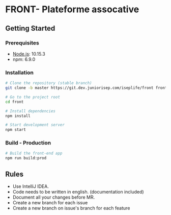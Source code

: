 # FRONT- Plateforme assocative

## Getting Started
### Prerequisites
- [Node.js](https://nodejs.org/): 10.15.3
- npm: 6.9.0

### Installation
```bash
# Clone the repository (stable branch)
git clone -b master https://git.dev.juniorisep.com/iseplife/front front

# Go to the project root
cd front

# Install dependencies
npm install

# Start development server
npm start
```

### Build - Production
```bash
# Build the front-end app
npm run build:prod
```

## Rules
- Use IntelliJ IDEA.
- Code needs to be written in english. (documentation included)
- Document all your changes before MR.
- Create a new branch for each issue
- Create a new branch on issue's branch for each feature

